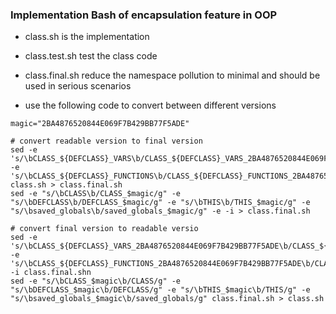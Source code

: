 ### Implementation Bash of encapsulation feature in OOP
- class.sh is the implementation
- class.test.sh test the class code
- class.final.sh reduce the namespace pollution to minimal and should be used in serious scenarios

- use the following code to convert between different versions

```
magic="2BA4876520844E069F7B429BB77F5ADE"

# convert readable version to final version
sed -e 's/\bCLASS_${DEFCLASS}_VARS\b/CLASS_${DEFCLASS}_VARS_2BA4876520844E069F7B429BB77F5ADE/g' -e 's/\bCLASS_${DEFCLASS}_FUNCTIONS\b/CLASS_${DEFCLASS}_FUNCTIONS_2BA4876520844E069F7B429BB77F5ADE/g' class.sh > class.final.sh
sed -e "s/\bCLASS\b/CLASS_$magic/g" -e "s/\bDEFCLASS\b/DEFCLASS_$magic/g" -e "s/\bTHIS\b/THIS_$magic/g" -e "s/\bsaved_globals\b/saved_globals_$magic/g" -e -i > class.final.sh

# convert final version to readable versio
sed -e 's/\bCLASS_${DEFCLASS}_VARS_2BA4876520844E069F7B429BB77F5ADE\b/CLASS_${DEFCLASS}_VARS/g' -e 's/\bCLASS_${DEFCLASS}_FUNCTIONS_2BA4876520844E069F7B429BB77F5ADE\b/CLASS_${DEFCLASS}_FUNCTIONS/g' -i class.final.shn
sed -e "s/\bCLASS_$magic\b/CLASS/g" -e "s/\bDEFCLASS_$magic\b/DEFCLASS/g" -e "s/\bTHIS_$magic\b/THIS/g" -e "s/\bsaved_globals_$magic\b/saved_globals/g" class.final.sh > class.sh

```